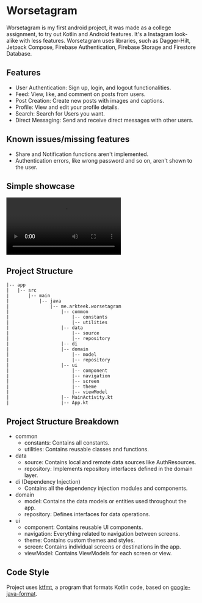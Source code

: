 # Worsetagram
Worsetagram is my first android project, it was made as a college assignment, to try out Kotlin and Android features. It's a Instagram look-alike with less features. Worsetagram uses libraries, such as Dagger-Hilt, Jetpack Compose, Firebase Authentication, Firebase Storage and Firestore Database.
## Features
- User Authentication: Sign up, login, and logout functionalities.
- Feed: View, like, and comment on posts from users.
- Post Creation: Create new posts with images and captions.
- Profile: View and edit your profile details.
- Search: Search for Users you want.
- Direct Messaging: Send and receive direct messages with other users.
## Known issues/missing features
- Share and Notification functions aren't implemented.
- Authentication errors, like wrong password and so on, aren't shown to the user.
## Simple showcase
<video src="https://github.com/ARKTEEK/Worsetagram/assets/69106392/68ee4bca-9ef6-4653-a83d-dc5e3207e4e5"></video>
## Project Structure
```
|-- app
|   |-- src
|       |-- main
|           |-- java
|               |-- me.arkteek.worsetagram
|                   |-- common
|                       |-- constants
|                       |-- utilities
|                   |-- data
|                       |-- source
|                       |-- repository
|                   |-- di
|                   |-- domain
|                       |-- model
|                       |-- repository
|                   |-- ui
|                       |-- component
|                       |-- navigation
|                       |-- screen
|                       |-- theme
|                       |-- viewModel
|                   |-- MainActivity.kt
|                   |-- App.kt
```
## Project Structure Breakdown
- common
    - constants: Contains all constants.
    - utilities: Contains reusable classes and functions.
- data
    - source: Contains local and remote data sources like AuthResources.
    - repository: Implements repository interfaces defined in the domain layer.
- di (Dependency Injection)
    - Contains all the dependency injection modules and components.
- domain
    - model: Contains the data models or entities used throughout the app.
    - repository: Defines interfaces for data operations.
- ui
    - component: Contains reusable UI components.
    - navigation: Everything related to navigation between screens.
    - theme: Contains custom themes and styles.
    - screen: Contains individual screens or destinations in the app.
    - viewModel: Contains ViewModels for each screen or view.
## Code Style
Project uses [ktfmt](https://github.com/facebook/ktfmt), a program that formats Kotlin code, based on [google-java-format](https://github.com/google/google-java-format).
